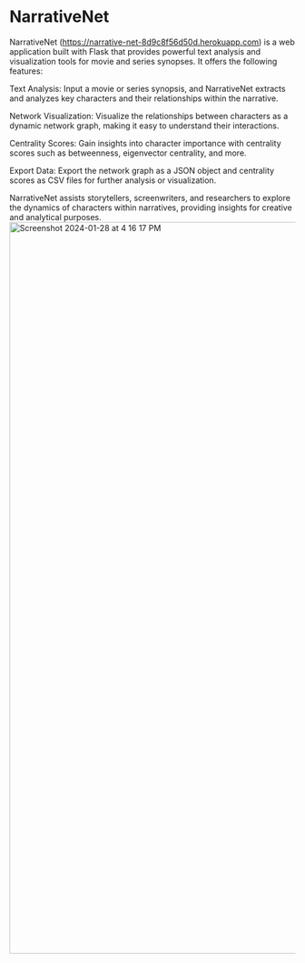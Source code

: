 # NarrativeNet
NarrativeNet (https://narrative-net-8d9c8f56d50d.herokuapp.com) is a web application built with Flask that provides powerful text analysis and visualization tools for movie and series synopses. It offers the following features:

Text Analysis: Input a movie or series synopsis, and NarrativeNet extracts and analyzes key characters and their relationships within the narrative.

Network Visualization: Visualize the relationships between characters as a dynamic network graph, making it easy to understand their interactions.

Centrality Scores: Gain insights into character importance with centrality scores such as betweenness, eigenvector centrality, and more.

Export Data: Export the network graph as a JSON object and centrality scores as CSV files for further analysis or visualization.

NarrativeNet assists storytellers, screenwriters, and researchers to explore the dynamics of characters within narratives, providing insights for creative and analytical purposes.
<img width="1286" alt="Screenshot 2024-01-28 at 4 16 17 PM" src="https://github.com/han-daniel/NarrativeNet/assets/43096627/ff5662cf-43c3-48fb-9dad-328797c115cd">

